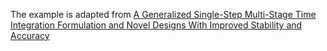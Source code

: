 The example is adapted from [A Generalized Single-Step Multi-Stage Time Integration Formulation and Novel Designs With Improved Stability and Accuracy](https://doi.org/10.1002/nme.7658)

